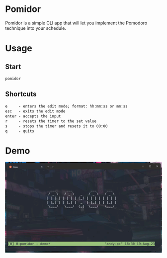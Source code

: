 # Pomidor
Pomidor is a simple CLI app that will let you implement the Pomodoro technique into your schedule.

# Usage
## Start
```bash
pomidor
```

## Shortcuts
```
e     - enters the edit mode; format: hh:mm:ss or mm:ss
esc   - exits the edit mode
enter - accepts the input
r     - resets the timer to the set value
s     - stops the timer and resets it to 00:00
q     - quits
```

# Demo
![](https://github.com/0x4ndy/pomidor/blob/master/pomidor.gif)
